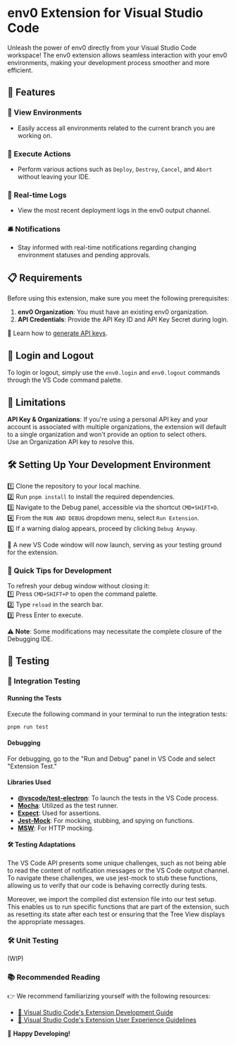 # env0 Extension for Visual Studio Code

Unleash the power of env0 directly from your Visual Studio Code workspace! The env0 extension allows seamless interaction with your env0 environments, making your development process smoother and more efficient.

## 🌟 Features

### 🌲 View Environments
- Easily access all environments related to the current branch you are working on.

### 🚀 Execute Actions
- Perform various actions such as `Deploy`, `Destroy`, `Cancel`, and `Abort` without leaving your IDE.

### 📜 Real-time Logs
- View the most recent deployment logs in the env0 output channel.

### 🛎 Notifications
- Stay informed with real-time notifications regarding changing environment statuses and pending approvals.


## 📋 Requirements

Before using this extension, make sure you meet the following prerequisites:

1. **env0 Organization**: You must have an existing env0 organization.
2. **API Credentials**: Provide the API Key ID and API Key Secret during login.

🔗 Learn how to [generate API keys](https://docs.env0.com/docs/api-keys).

## 🔑 Login and Logout

To login or logout, simply use the `env0.login` and `env0.logout` commands through the VS Code command palette.

## 🚧 Limitations

**API Key & Organizations**: If you're using a personal API key and your account is associated with multiple organizations, the extension will default to a single organization and won't provide an option to select others.  
Use an Organization API key to resolve this.

## 🛠 Setting Up Your Development Environment

1️⃣  Clone the repository to your local machine.  
2️⃣  Run `pnpm install` to install the required dependencies.  
3️⃣  Navigate to the Debug panel, accessible via the shortcut `CMD+SHIFT+D`.  
4️⃣  From the `RUN AND DEBUG` dropdown menu, select `Run Extension`.  
5️⃣  If a warning dialog appears, proceed by clicking `Debug Anyway`.

🚀 A new VS Code window will now launch, serving as your testing ground for the extension.

### 🎯 Quick Tips for Development

To refresh your debug window without closing it:  
1️⃣  Press `CMD+SHIFT+P` to open the command palette.  
2️⃣  Type `reload` in the search bar.  
3️⃣  Press Enter to execute.

⚠️ **Note**: Some modifications may necessitate the complete closure of the Debugging IDE.

## 🧪 Testing

### 🔄 Integration Testing

#### Running the Tests

Execute the following command in your terminal to run the integration tests:
```bash
pnpm run test
```

#### Debugging

For debugging, go to the "Run and Debug" panel in VS Code and select "Extension Test."

#### Libraries Used

- [**@vscode/test-electron**](https://www.npmjs.com/package/@vscode/test-electron): To launch the tests in the VS Code process.
- [**Mocha**](https://www.npmjs.com/package/mocha): Utilized as the test runner.
- [**Expect**](https://www.npmjs.com/package/expect): Used for assertions.
- [**Jest-Mock**](https://www.npmjs.com/package/jest-mock): For mocking, stubbing, and spying on functions.
- [**MSW**](https://www.npmjs.com/package/jest-mock): For HTTP mocking.

#### 🛠 Testing Adaptations

The VS Code API presents some unique challenges, such as not being able to read the content of notification messages or the VS Code output channel. To navigate these challenges, we use jest-mock to stub these functions, allowing us to verify that our code is behaving correctly during tests.

Moreover, we import the compiled dist extension file into our test setup. This enables us to run specific functions that are part of the extension, such as resetting its state after each test or ensuring that the Tree View displays the appropriate messages.

### 🛠 Unit Testing
(WIP)

### 📚 Recommended Reading

👉 We recommend familiarizing yourself with the following resources:

- [📘 Visual Studio Code's Extension Development Guide](https://code.visualstudio.com/api/extension-guides/overview)
- [📗 Visual Studio Code's Extension User Experience Guidelines](https://code.visualstudio.com/api/ux-guidelines/overview)


🌟 **Happy Developing!**
